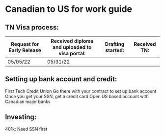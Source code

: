# Canadian to US for work guide

## TN Visa process:

| Request for Early Release | Received diploma and uploaded to visa portal:  | Drafting started:  | Received TN:  |
|---|---|---|---|
| 05/05/22 | 05/31/22 |  |  |



## Setting up bank account and credit:
First Tech Credit Union
Go there with your contract to set up bank account
Once you get your SSN, get a credit card
Open US based account with Canadian major banks

## Investing:
401k:
Need SSN first


